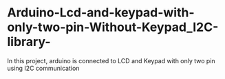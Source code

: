 # Arduino-Lcd-and-keypad-with-only-two-pin-Without-Keypad_I2C-library-
In this project, arduino is connected to LCD and Keypad with only two pin using I2C communication
